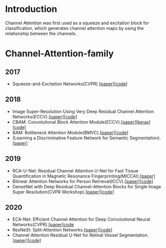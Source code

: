 # Introduction

Channel Attention was first used as a squeeze and excitation block for classification, which generates channel attention maps by using the relationship between the channels.



# Channel-Attention-family

## 2017 
  * Squeeze-and-Excitation Networks(CVPR) [[paper]](https://arxiv.org/abs/1709.01507)[[code]](https://github.com/hujie-frank/SENet)
## 2018 
  * Image Super-Resolution Using Very Deep Residual Channel Attention Networks(ECCV).[[paper]](https://arxiv.org/abs/1807.02758)[[code]](https://arxiv.org/abs/1807.02758)
  * CBAM: Convolutional Block Attention Module(ECCV).[[paper]](https://arxiv.org/abs/1807.06521)[[keras]](https://github.com/kobiso/CBAM-keras)[[code]](https://github.com/luuuyi/CBAM.PyTorch)
  * BAM: Bottleneck Attention Module(BMVC).[[paper]](https://arxiv.org/abs/1807.06514)[[code]](https://github.com/Jongchan/attention-module)
  * (Learning a Discriminative Feature Network for Semantic Segmentation).[[paper]](https://arxiv.org/abs/1804.09337)
## 2019
  * RCA-U-Net: Residual Channel Attention U-Net for Fast Tissue Quantification in Magnetic Resonance Fingerprinting(MICCAI).[[paper]](https://link.springer.com/chapter/10.1007/978-3-030-32248-9_12)
  * Bilinear Attention Networks for Person Retrieval(ICCV).[[paper]](https://openaccess.thecvf.com/content_ICCV_2019/html/Fang_Bilinear_Attention_Networks_for_Person_Retrieval_ICCV_2019_paper.html)[[code]](https://github.com/jnhwkim/ban-vqa)
   * DenseNet with Deep Residual Channel-Attention Blocks for Single Image Super
Resolution(CVPR Workshop).[[paper]](https://openaccess.thecvf.com/content_CVPRW_2019/html/NTIRE/Jang_DenseNet_With_Deep_Residual_Channel-Attention_Blocks_for_Single_Image_Super_CVPRW_2019_paper.html)[[code]](https://github.com/dong-won-jang/DRCA)
## 2020
  * ECA-Net: Efficient Channel Attention for Deep Convolutional Neural Networks(CVPR).[[paper]](https://arxiv.org/abs/1910.03151)[code](https://github.com/BangguWu/ECANet) 
  * ResNeSt: Split-Attention Networks.[[paper]](https://arxiv.org/abs/2004.08955)[[code]](https://github.com/zhanghang1989/ResNeSt)
  * Channel Attention Residual U-Net for Retinal Vessel Segmentation.[[paper]](https://arxiv.org/abs/2004.03702)[[code]](https://github.com/clguo/CAR-UNet)

